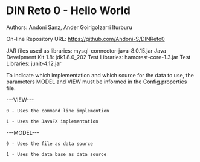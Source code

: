 # DIN Reto 0 - Hello World
Authors: Andoni Sanz, Ander Goirigolzarri Iturburu

On-line Repository URL: https://github.com/Andoni-S/DINReto0

JAR files used as libraries: mysql-connector-java-8.0.15.jar
Java Develpment Kit 1.8: jdk1.8.0_202
Test Libraries: hamcrest-core-1.3.jar
Test Libraries: junit-4.12.jar

To indicate which implementation and which source for the data to use, the parameters MODEL and VIEW must be informed in the Config.properties file.

---VIEW---
   
    0 - Uses the command line implemention
    
    1 - Uses the JavaFX implementation

 ---MODEL---
    
    0 - Uses the file as data source
    
    1 - Uses the data base as data source
